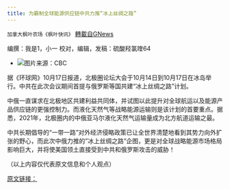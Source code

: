 ```yaml
---
title: 为霸制全球能源供应链中共力推“冰上丝绸之路”
---
```

`加拿大枫叶农场《枫叶快讯》` [轉載自GNews](https://gnews.org/zh-hans/1600824/)

编撰：我是1，小一 校对，编辑，发稿：硫酸羟氯喹64

- ![](https://assets.gnews.org/wp-content/uploads/2021/10/xp.jpg)图片来源：CBC


据《环球网》10月17日报道，北极圈论坛大会于10月14日到10月17日在冰岛举行。中共在此次会议期间首提与俄罗斯等国共建“冰上丝绸之路”计划。

中俄一直谋求在北极地区共建利益共同体，并试图以此提升对全球航运以及能源产品供应链的更强控制力。而液化天然气等战略能源运输则是该计划的首要重点。据悉，2021年，北极圈内的中俄亚马尔液化天然气运输量成为北方航道运输之最。

中共长期倡导的“一带一路”对外经济侵略政策已让全世界清楚地看到其势力向外扩张的野心，而此次中俄力推的”冰上丝绸之路”企图，更是对全球战略能源市场格局影响巨大，并将使美国领土直接受到中共和俄罗斯攻击的威胁！

（以上内容仅代表原文信息和个人观点）

[原文链接：](https://world.huanqiu.com/article/45CjK4ioVad)
